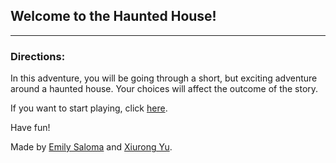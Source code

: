 ## Welcome to the Haunted House!
---
### Directions:

In this adventure, you will be going through a short, but exciting adventure around a haunted house. Your choices will affect the outcome of the story.

If you want to start playing, click [here](home.md).

Have fun!

Made by [Emily Saloma](https://github.com/emilys0766) and [Xiurong Yu](https://github.com/xiurongy3506).